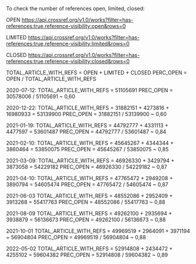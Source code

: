 To check the number of references open, limited, closed:

OPEN
https://api.crossref.org/v1.0/works?filter=has-references:true,reference-visibility:open&rows=0

LIMITED
https://api.crossref.org/v1.0/works?filter=has-references:true,reference-visibility:limited&rows=0

CLOSED
https://api.crossref.org/v1.0/works?filter=has-references:true,reference-visibility:closed&rows=0

TOTAL_ARTICLE_WITH_REFS = OPEN + LIMITED + CLOSED
PERC_OPEN = OPEN / TOTAL_ARTICLE_WITH_REFS


2020-07-12:
TOTAL_ARTICLE_WITH_REFS = 51105691
PREC_OPEN = 30578006 / 51105691 ~ 0,60

2020-12-22:
TOTAL_ARTICLE_WITH_REFS = 31882151 + 4273816 + 16980933 = 53139900
PREC_OPEN = 31882151 / 53139900 ~ 0,60

2021-01-19:
TOTAL_ARTICLE_WITH_REFS = 44792777 + 4331113 + 4477597 = 53601487
PREC_OPEN = 44792777 / 53601487 ~ 0,84

2021-02-10:
TOTAL_ARTICLE_WITH_REFS = 45645267 + 4344344 + 3860464 = 53850075
PREC_OPEN = 45645267 / 53850075 ~ 0,85

2021-03-09:
TOTAL_ARTICLE_WITH_REFS = 46926330 + 3429794 + 3873058 = 54229182
PREC_OPEN = 46926330 / 54229182 ~ 0,87

2021-04-10:
TOTAL_ARTICLE_WITH_REFS = 47765472 + 2949208 + 3890794 = 54605474
PREC_OPEN = 47765472 / 54605474 ~ 0,87

2021-06-03
TOTAL_ARTICLE_WITH_REFS = 48552086 + 2952409 + 3913268 = 55417763
PREC_OPEN = 48552086 / 55417763 ~ 0,88

2021-08-09
TOTAL_ARTICLE_WITH_REFS = 49262100 + 2935694 + 3938879 = 56136673
PREC_OPEN = 49262100 / 56136673 ~ 0,88

2021-10-01
TOTAL_ARTICLE_WITH_REFS = 49969519 + 2964091 + 3971194 = 56904804
PREC_OPEN = 49969519 / 56904804 ~ 0,88

2022-05-02
TOTAL_ARTICLE_WITH_REFS = 52914808 + 2434472 + 4255102 = 59604382
PREC_OPEN = 52914808 / 59604382 ~ 0,89
